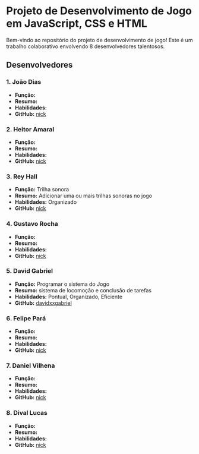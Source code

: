 # Projeto de Desenvolvimento de Jogo em JavaScript, CSS e HTML

Bem-vindo ao repositório do projeto de desenvolvimento de jogo! Este é um trabalho colaborativo envolvendo 8 desenvolvedores talentosos.

## Desenvolvedores

### 1. João Dias
- **Função:** 
- **Resumo:** 
- **Habilidades:** 
- **GitHub:** [nick](https://github.com/)

### 2. Heitor Amaral
- **Função:** 
- **Resumo:** 
- **Habilidades:** 
- **GitHub:** [nick](https://github.com/)

### 3. Rey Hall
- **Função:** Trilha sonora
- **Resumo:** Adicionar uma ou mais trilhas sonoras no jogo
- **Habilidades:** Organizado
- **GitHub:** [nick](https://github.com/)

### 4. Gustavo Rocha
- **Função:** 
- **Resumo:** 
- **Habilidades:** 
- **GitHub:** [nick](https://github.com/)

### 5. David Gabriel
- **Função:** Programar o sistema do Jogo
- **Resumo:** sistema de locomoção e conclusão de tarefas
- **Habilidades:** Pontual, Organizado, Eficiente
- **GitHub:** [davidxxgabriel]([https://github.com/](https://github.com/davidxxgabriel))

### 6. Felipe Pará
- **Função:** 
- **Resumo:** 
- **Habilidades:** 
- **GitHub:** [nick](https://github.com/)

### 7. Daniel Vilhena
- **Função:** 
- **Resumo:** 
- **Habilidades:** 
- **GitHub:** [nick](https://github.com/)

### 8. Dival Lucas
- **Função:** 
- **Resumo:** 
- **Habilidades:** 
- **GitHub:** [nick](https://github.com/)

